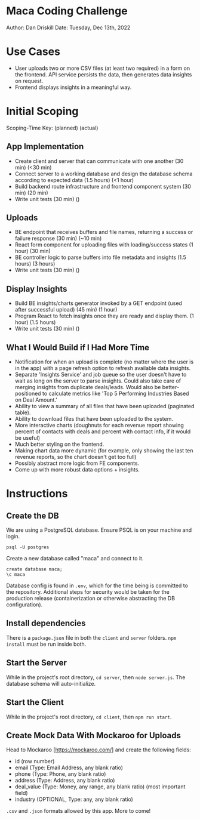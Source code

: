 # Maca Coding Challenge
Author: Dan Driskill
Date: Tuesday, Dec 13th, 2022

# Use Cases
* User uploads two or more CSV files (at least two required) in a form on the frontend. API service persists the data, then generates data insights on request.
* Frontend displays insights in a meaningful way.

# Initial Scoping
Scoping-Time Key: (planned) (actual)
## App Implementation
* Create client and server that can communicate with one another (30 min) (<30 min)
* Connect server to a working database and design the database schema according to expected data (1.5 hours) (<1 hour)
* Build backend route infrastructure and frontend component system (30 min) (20 min)
* Write unit tests (30 min) ()

## Uploads
* BE endpoint that receives buffers and file names, returning a success or failure response (30 min) (~10 min)
* React form component for uploading files with loading/success states (1 hour) (30 min)
* BE controller logic to parse buffers into file metadata and insights (1.5 hours) (3 hours)
* Write unit tests (30 min) ()

## Display Insights
* Build BE insights/charts generator invoked by a GET endpoint (used after successful upload) (45 min) (1 hour)
* Program React to fetch insights once they are ready and display them. (1 hour) (1.5 hours)
* Write unit tests (30 min) ()

## What I Would Build if I Had More Time
* Notification for when an upload is complete (no matter where the user is in the app) with a page refresh option to refresh available data insights.
* Separate 'Insights Service' and job queue so the user doesn't have to wait as long on the server to parse insights. Could also take care of merging insights from duplicate deals/leads. Would also be better-positioned to calculate metrics like 'Top 5 Performing Industries Based on Deal Amount.'
* Ability to view a summary of all files that have been uploaded (paginated table).
* Ability to download files that have been uploaded to the system.
* More interactive charts (doughnuts for each revenue report showing percent of contacts with deals and percent with contact info, if it would be useful)
* Much better styling on the frontend.
* Making chart data more dynamic (for example, only showing the last ten revenue reports, so the chart doesn't get too full)
* Possibly abstract more logic from FE components.
* Come up with more robust data options + insights.

# Instructions

## Create the DB
We are using a PostgreSQL database. Ensure PSQL is on your machine and login.

`psql -U postgres`

Create a new database called "maca" and connect to it.

```
create database maca;
\c maca
```

Database config is found in `.env`, which for the time being is committed to the repository. Additional steps for security would be taken for the production release (containerization or otherwise abstracting the DB configuration).

## Install dependencies
There is a `package.json` file in both the `client` and `server` folders. `npm install` must be run inside both.

## Start the Server
While in the project's root directory, `cd server`, then `node server.js`. The database schema will auto-initialize.

## Start the Client
While in the project's root directory, `cd client`, then `npm run start`.

## Create Mock Data With Mockaroo for Uploads
Head to Mockaroo [https://mockaroo.com/] and create the following fields:
* id (row number)
* email (Type: Email Address, any blank ratio)
* phone (Type: Phone, any blank ratio)
* address (Type: Address, any blank ratio)
* deal_value (Type: Money, any range, any blank ratio) (most important field)
* industry (OPTIONAL, Type: any, any blank ratio)

`.csv` and `.json` formats allowed by this app. More to come!

